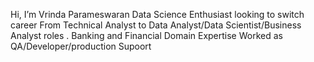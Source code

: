 Hi, I’m Vrinda Parameswaran
Data Science Enthusiast looking to switch career From Technical Analyst to Data Analyst/Data Scientist/Business Analyst roles .
Banking and Financial Domain Expertise
Worked as QA/Developer/production Supoort

